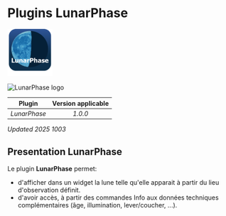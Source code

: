 # Plugins **LunarPhase**
<img src="/assets/images/LunarPhase-Image.png" alt="" style="height: 20%; width:20%;"/> &nbsp; &nbsp;

<img src="/SomfyUnified-Doc/assets/images/LunarPhase-Image.png" alt="LunarPhase logo" style="height: 20%; width:20%;"/> &nbsp; &nbsp;

| Plugin             | Version applicable |
| :----------------: | :----------------: |
| _LunarPhase_       | _1.0.0_            |


_Updated 2025 1003_


## Presentation LunarPhase
Le plugin **LunarPhase** permet:
- d'afficher dans un widget la lune telle qu'elle apparait à partir du lieu d'observation définit.
- d'avoir accès, à partir des commandes Info aux données techniques complémentaires  (âge, illumination, lever/coucher, ...).



